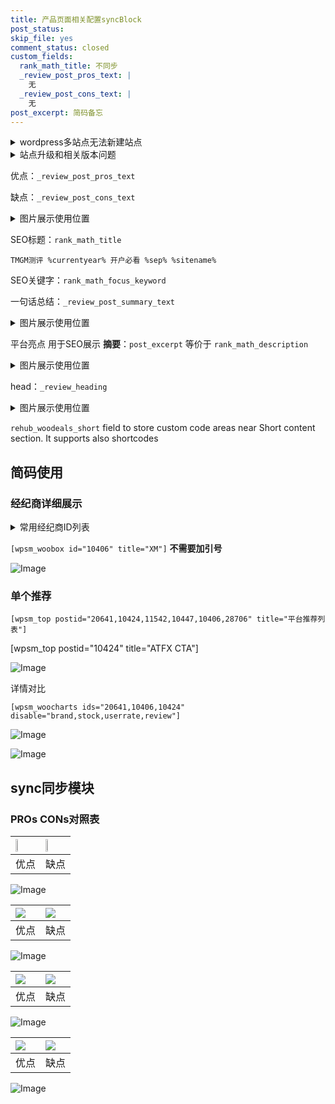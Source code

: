 ```yaml
---
title: 产品页面相关配置syncBlock
post_status: 
skip_file: yes
comment_status: closed
custom_fields:
  rank_math_title: 不同步
  _review_post_pros_text: |
    无
  _review_post_cons_text: |
    无
post_excerpt: 简码备忘
---
```

<details><summary>wordpress多站点无法新建站点</summary>

<li>和报错需要清理cookies一样的原因</li>
<li>wp-config.php里面<code>define( 'SUBDOMAIN_INSTALL', false );//子域名安装</code></li>
<li>新建子站点是用<code>define( 'SUBDOMAIN_INSTALL', true);//子域名安装</code> 完成以后，改成<code>false</code></li>
</details>

<details><summary>站点升级和相关版本问题</summary>

<p>wordpress：5.9.9
woocommerce：7.5.1
出现问题的地方：主题选项里面>><strong>Product layout >>compact style</strong></p>
<p>如何出现没有用过的字段 导致无法保存。先导出配置 然后进行修改，后面再次恢复即可。</p>
<p>出现部分字段无法显示时，需要返回默认布局后，对产品进行保存就好了。</p>
<p></p>
</details>

优点：`_review_post_pros_text`

缺点：`_review_post_cons_text`

<details><summary>图片展示使用位置</summary>

<img src="https://prod-files-secure.s3.us-west-2.amazonaws.com/39ed1227-6d7d-4570-be36-9ccd4a2c4241/f51d3d83-55d4-4bdf-9604-f37ec77ab556/Untitled.png?X-Amz-Algorithm=AWS4-HMAC-SHA256&X-Amz-Content-Sha256=UNSIGNED-PAYLOAD&X-Amz-Credential=ASIAZI2LB466YJ2CYDYG%2F20250206%2Fus-west-2%2Fs3%2Faws4_request&X-Amz-Date=20250206T165525Z&X-Amz-Expires=3600&X-Amz-Security-Token=IQoJb3JpZ2luX2VjEEcaCXVzLXdlc3QtMiJHMEUCIG%2FO0b5OGN7J%2FIlHEreUbwpcwipbZCznm29stPXuf88oAiEAhhGpiQx1IDzXHhLmguKFl4C7apvvgZVUlMK1tq%2FK2Vwq%2FwMIYBAAGgw2Mzc0MjMxODM4MDUiDCRcgmbWhXdVnsu3wSrcA9OrLWiTdq%2Baxk%2BUVNo%2FFIXM5KxYj7bjb2P8fdi2AJBR0iF6PtXYOtZL5Syk0Gv8cF1pffS0HlCa9FOq4wQ%2BMeQDZYSOp7LnRIANawhSCsI%2BDeKCBT6d4Of5VGr9kHEgKO7r6HQAqS%2FhizSSS5cdUrKEZkRghoqp4W1rpOXys3h43gBDnxDz%2BhX%2B0PI89THQ1vCoMhp1d%2Fw3LFIDvnr%2BBPsxdvq9HrYdBXp01%2FvliQ2Iuqbo9r31rpX6UEhdVhLdYKxZ5oMbS%2FueCuwgRmZQu2dWBKDQO6E7AhHKz8KPREol5xfhoGBDUAcW5ZTUWdi%2B8cBuPwrkzR0JOSe3jePBwTdvFrX4zztHeqPOq0UK3GRnCunG4EfFpbQ0dDoPmuSbPp%2BwFUbjFaiacDM34StMTle0TKXs7GnfkxjODkjtelC9GKbmBfwaUoVQAoOoPvyMDy0UHDb%2BKwx3ToPuiC5VQfPhI4jsGpc9BTY7cnwjhryRhQbGoOYqPa%2Bujqdrddnd4vaBAejVc4aprWneYezs9eQTWF7zGQ03jiaO5oYQ90qpx9A4wjsuWabPFaBVZujuI2AaswPBIcZ1JuTLASQZvCr0Eq6Zg%2B5gDRm0hqnjZr%2B2lucB2maZa2j%2F%2BeBCMPCbk70GOqUBvuY10UkcH3LwFRw%2B3L700aXoKMS4skIHTZezDAC4C2QLATYXqzPJqZgPWVn9WvLN99oTndWu18VblrxCJhG7Z2mPwOhM1OFNLIC7iT%2Fxi%2FCr8wA0NJIQSvR3QaPXx2YBK8lWikxJBkkfFThaF%2BCfbJA1cM%2BWTTepQ8At9fZWI8gJSCFIns4F6mOsSUvsXuKmABf6mvcuj3a6uleCtce5L0HBRgj6&X-Amz-Signature=66c6fa9482467694d8aeea22eb1db6652699e0077310b2634eef403a78764abd&X-Amz-SignedHeaders=host&x-id=GetObject" alt="Image">
</details>

SEO标题：`rank_math_title`

`TMGM测评 %currentyear% 开户必看 %sep% %sitename%`

SEO关键字：`rank_math_focus_keyword`

一句话总结：`_review_post_summary_text`

<details><summary>图片展示使用位置</summary>

<img src="https://prod-files-secure.s3.us-west-2.amazonaws.com/39ed1227-6d7d-4570-be36-9ccd4a2c4241/4b96a922-296c-4f4e-8630-d1c870cbce01/Untitled.png?X-Amz-Algorithm=AWS4-HMAC-SHA256&X-Amz-Content-Sha256=UNSIGNED-PAYLOAD&X-Amz-Credential=ASIAZI2LB4667M6HRSCY%2F20250206%2Fus-west-2%2Fs3%2Faws4_request&X-Amz-Date=20250206T165526Z&X-Amz-Expires=3600&X-Amz-Security-Token=IQoJb3JpZ2luX2VjEEkaCXVzLXdlc3QtMiJIMEYCIQCNJZ1cspQbxE%2Fke1vj6rlCjTEabFwzGctjMDccH1HjswIhAOl4QjuImhftG4EjWCBgF7hrgNMRURv2LfWkdsQ0s%2B66Kv8DCGIQABoMNjM3NDIzMTgzODA1IgwRn5PN1bqyRbZD3BYq3APUnG2tRVbYbTNsdgChg%2FLjaDuD42oiL14YXVH7TK57qMMdFUCAsTMRFL1%2FlKKsFK4qzdVS5%2F1vZyRWc%2Br2tZK%2BEqTDUqQdh1eDx2asGsXr4zF5FRd%2FH11B9evEHGCrzOMcVBM3YNemO2xExn5M4m3FBzeUgjU1weG9aGjdgzX6oA6jVNr2vsGzXOnTGj599iv3QClfsKAzKqlM28N4ZMk0NzqxcjtCZo3nTAaBLgtUN9ayFaUDxYHLfP451s4tucfg9bNWFV6FCc%2FHr7Nvz3uPUMU4oU%2FpBVHF2BqrilvjMjbdgqH4ft%2Blq%2BISTD4taL2AQrjeoqWQRvrARRpUagDaI%2B3J9O1MwaN93pPSXQmfhwzowA67eIFYwlFx8ECBSF9Ts7REyg9Sa4%2BJpC0KehL%2FCs6MZQI2KbLVST3rY5SMsWvbR%2BLBAlPDfqBgRcVU05B5VEoI%2BfhCtyM%2FzSRM9LpsIKlQf5kC3F0VZ%2FiNAFtq0IAbzba%2FXRl0ZZcnlj0t5WkdFEaoKkfc8VAc2BTmB3WnhtHe1WgF5zqjGHJVr%2FypXfZKA2M%2FR9T92M8zpXBIvVbOUlk6x0Eg9JMrmAWm2pfV7FHczOS8ETMs41iXITMBjAwbwf1wa22hALFKMjCe0ZO9BjqkAVh1uBRFQjehP0A0jBXXeZwrH06XUxQl5Uj5SJfWUiH8ZymQI%2FDe6QgAsOxFjbu%2FUwDzE2ohZoLPklIXd1ZgADe53kS%2F%2BpLccMg0nkt9uwPGWDVOKbAkTw20DYwcsGqNksG0mHQ3TIfntw5ebWXHYMPBm1Wm43aKsfiS17V8yWd9InO5pHdkdzVAMM34eALN2%2B651sit9ZiQ4FngaH7Rk0HLZaiT&X-Amz-Signature=e31bcfe075f880a1b41c3d303cb9d5d1d3d5602abce43acf1301aafceecc29cc&X-Amz-SignedHeaders=host&x-id=GetObject" alt="Image">
</details>

平台亮点 用于SEO展示 **摘要**：`post_excerpt`  等价于 `rank_math_description`

<details><summary>图片展示使用位置</summary>

<img src="https://prod-files-secure.s3.us-west-2.amazonaws.com/39ed1227-6d7d-4570-be36-9ccd4a2c4241/1ee11f63-b60a-4dfe-a7a7-d58ff23b5d88/Untitled.png?X-Amz-Algorithm=AWS4-HMAC-SHA256&X-Amz-Content-Sha256=UNSIGNED-PAYLOAD&X-Amz-Credential=ASIAZI2LB466Y7LG7J3R%2F20250206%2Fus-west-2%2Fs3%2Faws4_request&X-Amz-Date=20250206T165526Z&X-Amz-Expires=3600&X-Amz-Security-Token=IQoJb3JpZ2luX2VjEEkaCXVzLXdlc3QtMiJIMEYCIQD7F6%2B%2Bbp67IT1ShJvFJBEQ7ot2B8ehSa6kzI%2F66lMuzQIhAMa5xvb3fRLq37zCCnOz4e6OVscpB0S58NuZPRzUSVsjKv8DCGIQABoMNjM3NDIzMTgzODA1Igwlc9F6DJCFespmoowq3AMH%2BIZ2K5kgJsZwBJmf3GK1lqSKlAq9m%2FOEctekNKtMbXQ4GNqgZZN9B3Qq123Q06qAOBcWNrtmRf%2FbPxdixeBJOdeZ740EFreYZZiXG7n8iFQR1MDkN%2FoPd6YCXEQDEw8eGsY1mEzozJTZ9G9YDstzfjUkfXva2gEjE35FVIIQwZk3%2BZ1rLJJzxbPmm59JY5FRC7T6RkG7Gx6Wb%2FCyFEQutAS28A%2F3TrZAoOZlzf9txWSm384%2By%2FXCKxCAG84VMNg3OAAIalZmLliR6YcPyxDOgsbw7%2BNCstMR9WdJ%2FCdm1kxii5XPXJafMykR%2FRs3Kie0Eu0QEkOfrSYeChrUDtoq9xbkxud467aZFzF5w9b8ehq0oPVh37YfgWLN%2BwFVk0CRt%2FvzgkJuYjNSM4H4UguPaOssUZzo4OVNe2aPvnjieu3XDYDUPV2kjEFkLOXRyMjP3bSjsa1qOKHxDWCNUjusf7bLqAzK%2BsZ2QOvvhBk7c2PKFq0ngk93ZI7a8xBTUTRGjrBohpkskDpxUcjPQOSLNu2GRPW7i9DPoQwXPcQs5dDjIA1yyonXXoT%2BZI0rFuzgSoqsFS5GEOPfWVOD9vRIO%2BjbQQfESp6%2BS8C9wXApDzgZGu0TbyFM1BN7yjDd0ZO9BjqkAULFN5KwMK3CguLJrT0uByRbmd9%2FXLLk14n7eapjhrscb%2F41KtYC%2FnJE7vFwxx6erKRtbBk%2FuInV1RVsys6NH%2F7thiEB4rjwHwY7eTXn1OqyJlG7NHmGOI2UwKLNO1oga2LecV48oA5ZSpOLjSnKi3oJJnP5SlDQZ7Ygj22pFVcoQBbJB5Vq2fS3QPq1zBmQ4Gt7PVr0QhrpCpP%2Bxc4VU0cjFDlK&X-Amz-Signature=7181d692522f6ca0785ad4fe1495d1d673e81a321934a9594e71958617d4777f&X-Amz-SignedHeaders=host&x-id=GetObject" alt="Image">
<img src="https://prod-files-secure.s3.us-west-2.amazonaws.com/39ed1227-6d7d-4570-be36-9ccd4a2c4241/ad4118b5-78d8-4fbe-801e-3b29b5d99c01/Untitled.png?X-Amz-Algorithm=AWS4-HMAC-SHA256&X-Amz-Content-Sha256=UNSIGNED-PAYLOAD&X-Amz-Credential=ASIAZI2LB466Y7LG7J3R%2F20250206%2Fus-west-2%2Fs3%2Faws4_request&X-Amz-Date=20250206T165526Z&X-Amz-Expires=3600&X-Amz-Security-Token=IQoJb3JpZ2luX2VjEEkaCXVzLXdlc3QtMiJIMEYCIQD7F6%2B%2Bbp67IT1ShJvFJBEQ7ot2B8ehSa6kzI%2F66lMuzQIhAMa5xvb3fRLq37zCCnOz4e6OVscpB0S58NuZPRzUSVsjKv8DCGIQABoMNjM3NDIzMTgzODA1Igwlc9F6DJCFespmoowq3AMH%2BIZ2K5kgJsZwBJmf3GK1lqSKlAq9m%2FOEctekNKtMbXQ4GNqgZZN9B3Qq123Q06qAOBcWNrtmRf%2FbPxdixeBJOdeZ740EFreYZZiXG7n8iFQR1MDkN%2FoPd6YCXEQDEw8eGsY1mEzozJTZ9G9YDstzfjUkfXva2gEjE35FVIIQwZk3%2BZ1rLJJzxbPmm59JY5FRC7T6RkG7Gx6Wb%2FCyFEQutAS28A%2F3TrZAoOZlzf9txWSm384%2By%2FXCKxCAG84VMNg3OAAIalZmLliR6YcPyxDOgsbw7%2BNCstMR9WdJ%2FCdm1kxii5XPXJafMykR%2FRs3Kie0Eu0QEkOfrSYeChrUDtoq9xbkxud467aZFzF5w9b8ehq0oPVh37YfgWLN%2BwFVk0CRt%2FvzgkJuYjNSM4H4UguPaOssUZzo4OVNe2aPvnjieu3XDYDUPV2kjEFkLOXRyMjP3bSjsa1qOKHxDWCNUjusf7bLqAzK%2BsZ2QOvvhBk7c2PKFq0ngk93ZI7a8xBTUTRGjrBohpkskDpxUcjPQOSLNu2GRPW7i9DPoQwXPcQs5dDjIA1yyonXXoT%2BZI0rFuzgSoqsFS5GEOPfWVOD9vRIO%2BjbQQfESp6%2BS8C9wXApDzgZGu0TbyFM1BN7yjDd0ZO9BjqkAULFN5KwMK3CguLJrT0uByRbmd9%2FXLLk14n7eapjhrscb%2F41KtYC%2FnJE7vFwxx6erKRtbBk%2FuInV1RVsys6NH%2F7thiEB4rjwHwY7eTXn1OqyJlG7NHmGOI2UwKLNO1oga2LecV48oA5ZSpOLjSnKi3oJJnP5SlDQZ7Ygj22pFVcoQBbJB5Vq2fS3QPq1zBmQ4Gt7PVr0QhrpCpP%2Bxc4VU0cjFDlK&X-Amz-Signature=af7bb56f0b2685f42fa6033c5f624b69e655bf72701165336caa829414b4abfc&X-Amz-SignedHeaders=host&x-id=GetObject" alt="Image">
<img src="https://prod-files-secure.s3.us-west-2.amazonaws.com/39ed1227-6d7d-4570-be36-9ccd4a2c4241/a38cf7c9-a79c-4b64-9e94-13589fe0758b/Untitled.png?X-Amz-Algorithm=AWS4-HMAC-SHA256&X-Amz-Content-Sha256=UNSIGNED-PAYLOAD&X-Amz-Credential=ASIAZI2LB466Y7LG7J3R%2F20250206%2Fus-west-2%2Fs3%2Faws4_request&X-Amz-Date=20250206T165526Z&X-Amz-Expires=3600&X-Amz-Security-Token=IQoJb3JpZ2luX2VjEEkaCXVzLXdlc3QtMiJIMEYCIQD7F6%2B%2Bbp67IT1ShJvFJBEQ7ot2B8ehSa6kzI%2F66lMuzQIhAMa5xvb3fRLq37zCCnOz4e6OVscpB0S58NuZPRzUSVsjKv8DCGIQABoMNjM3NDIzMTgzODA1Igwlc9F6DJCFespmoowq3AMH%2BIZ2K5kgJsZwBJmf3GK1lqSKlAq9m%2FOEctekNKtMbXQ4GNqgZZN9B3Qq123Q06qAOBcWNrtmRf%2FbPxdixeBJOdeZ740EFreYZZiXG7n8iFQR1MDkN%2FoPd6YCXEQDEw8eGsY1mEzozJTZ9G9YDstzfjUkfXva2gEjE35FVIIQwZk3%2BZ1rLJJzxbPmm59JY5FRC7T6RkG7Gx6Wb%2FCyFEQutAS28A%2F3TrZAoOZlzf9txWSm384%2By%2FXCKxCAG84VMNg3OAAIalZmLliR6YcPyxDOgsbw7%2BNCstMR9WdJ%2FCdm1kxii5XPXJafMykR%2FRs3Kie0Eu0QEkOfrSYeChrUDtoq9xbkxud467aZFzF5w9b8ehq0oPVh37YfgWLN%2BwFVk0CRt%2FvzgkJuYjNSM4H4UguPaOssUZzo4OVNe2aPvnjieu3XDYDUPV2kjEFkLOXRyMjP3bSjsa1qOKHxDWCNUjusf7bLqAzK%2BsZ2QOvvhBk7c2PKFq0ngk93ZI7a8xBTUTRGjrBohpkskDpxUcjPQOSLNu2GRPW7i9DPoQwXPcQs5dDjIA1yyonXXoT%2BZI0rFuzgSoqsFS5GEOPfWVOD9vRIO%2BjbQQfESp6%2BS8C9wXApDzgZGu0TbyFM1BN7yjDd0ZO9BjqkAULFN5KwMK3CguLJrT0uByRbmd9%2FXLLk14n7eapjhrscb%2F41KtYC%2FnJE7vFwxx6erKRtbBk%2FuInV1RVsys6NH%2F7thiEB4rjwHwY7eTXn1OqyJlG7NHmGOI2UwKLNO1oga2LecV48oA5ZSpOLjSnKi3oJJnP5SlDQZ7Ygj22pFVcoQBbJB5Vq2fS3QPq1zBmQ4Gt7PVr0QhrpCpP%2Bxc4VU0cjFDlK&X-Amz-Signature=c388473d13e506a6098e7de12b38075f504a5bfb400b41eecdca94a470e868cb&X-Amz-SignedHeaders=host&x-id=GetObject" alt="Image">
<img src="https://prod-files-secure.s3.us-west-2.amazonaws.com/39ed1227-6d7d-4570-be36-9ccd4a2c4241/7da6fc1e-d2ac-42ae-8c75-cb5749aa18f6/Untitled.png?X-Amz-Algorithm=AWS4-HMAC-SHA256&X-Amz-Content-Sha256=UNSIGNED-PAYLOAD&X-Amz-Credential=ASIAZI2LB466Y7LG7J3R%2F20250206%2Fus-west-2%2Fs3%2Faws4_request&X-Amz-Date=20250206T165526Z&X-Amz-Expires=3600&X-Amz-Security-Token=IQoJb3JpZ2luX2VjEEkaCXVzLXdlc3QtMiJIMEYCIQD7F6%2B%2Bbp67IT1ShJvFJBEQ7ot2B8ehSa6kzI%2F66lMuzQIhAMa5xvb3fRLq37zCCnOz4e6OVscpB0S58NuZPRzUSVsjKv8DCGIQABoMNjM3NDIzMTgzODA1Igwlc9F6DJCFespmoowq3AMH%2BIZ2K5kgJsZwBJmf3GK1lqSKlAq9m%2FOEctekNKtMbXQ4GNqgZZN9B3Qq123Q06qAOBcWNrtmRf%2FbPxdixeBJOdeZ740EFreYZZiXG7n8iFQR1MDkN%2FoPd6YCXEQDEw8eGsY1mEzozJTZ9G9YDstzfjUkfXva2gEjE35FVIIQwZk3%2BZ1rLJJzxbPmm59JY5FRC7T6RkG7Gx6Wb%2FCyFEQutAS28A%2F3TrZAoOZlzf9txWSm384%2By%2FXCKxCAG84VMNg3OAAIalZmLliR6YcPyxDOgsbw7%2BNCstMR9WdJ%2FCdm1kxii5XPXJafMykR%2FRs3Kie0Eu0QEkOfrSYeChrUDtoq9xbkxud467aZFzF5w9b8ehq0oPVh37YfgWLN%2BwFVk0CRt%2FvzgkJuYjNSM4H4UguPaOssUZzo4OVNe2aPvnjieu3XDYDUPV2kjEFkLOXRyMjP3bSjsa1qOKHxDWCNUjusf7bLqAzK%2BsZ2QOvvhBk7c2PKFq0ngk93ZI7a8xBTUTRGjrBohpkskDpxUcjPQOSLNu2GRPW7i9DPoQwXPcQs5dDjIA1yyonXXoT%2BZI0rFuzgSoqsFS5GEOPfWVOD9vRIO%2BjbQQfESp6%2BS8C9wXApDzgZGu0TbyFM1BN7yjDd0ZO9BjqkAULFN5KwMK3CguLJrT0uByRbmd9%2FXLLk14n7eapjhrscb%2F41KtYC%2FnJE7vFwxx6erKRtbBk%2FuInV1RVsys6NH%2F7thiEB4rjwHwY7eTXn1OqyJlG7NHmGOI2UwKLNO1oga2LecV48oA5ZSpOLjSnKi3oJJnP5SlDQZ7Ygj22pFVcoQBbJB5Vq2fS3QPq1zBmQ4Gt7PVr0QhrpCpP%2Bxc4VU0cjFDlK&X-Amz-Signature=f366066f7a078994499ba6f0440bb8242396906ae29a84a6acf63899238dc936&X-Amz-SignedHeaders=host&x-id=GetObject" alt="Image">
<img src="https://prod-files-secure.s3.us-west-2.amazonaws.com/39ed1227-6d7d-4570-be36-9ccd4a2c4241/7e97f40a-eaee-47f5-b2f9-475f96808fa7/Untitled.png?X-Amz-Algorithm=AWS4-HMAC-SHA256&X-Amz-Content-Sha256=UNSIGNED-PAYLOAD&X-Amz-Credential=ASIAZI2LB466Y7LG7J3R%2F20250206%2Fus-west-2%2Fs3%2Faws4_request&X-Amz-Date=20250206T165526Z&X-Amz-Expires=3600&X-Amz-Security-Token=IQoJb3JpZ2luX2VjEEkaCXVzLXdlc3QtMiJIMEYCIQD7F6%2B%2Bbp67IT1ShJvFJBEQ7ot2B8ehSa6kzI%2F66lMuzQIhAMa5xvb3fRLq37zCCnOz4e6OVscpB0S58NuZPRzUSVsjKv8DCGIQABoMNjM3NDIzMTgzODA1Igwlc9F6DJCFespmoowq3AMH%2BIZ2K5kgJsZwBJmf3GK1lqSKlAq9m%2FOEctekNKtMbXQ4GNqgZZN9B3Qq123Q06qAOBcWNrtmRf%2FbPxdixeBJOdeZ740EFreYZZiXG7n8iFQR1MDkN%2FoPd6YCXEQDEw8eGsY1mEzozJTZ9G9YDstzfjUkfXva2gEjE35FVIIQwZk3%2BZ1rLJJzxbPmm59JY5FRC7T6RkG7Gx6Wb%2FCyFEQutAS28A%2F3TrZAoOZlzf9txWSm384%2By%2FXCKxCAG84VMNg3OAAIalZmLliR6YcPyxDOgsbw7%2BNCstMR9WdJ%2FCdm1kxii5XPXJafMykR%2FRs3Kie0Eu0QEkOfrSYeChrUDtoq9xbkxud467aZFzF5w9b8ehq0oPVh37YfgWLN%2BwFVk0CRt%2FvzgkJuYjNSM4H4UguPaOssUZzo4OVNe2aPvnjieu3XDYDUPV2kjEFkLOXRyMjP3bSjsa1qOKHxDWCNUjusf7bLqAzK%2BsZ2QOvvhBk7c2PKFq0ngk93ZI7a8xBTUTRGjrBohpkskDpxUcjPQOSLNu2GRPW7i9DPoQwXPcQs5dDjIA1yyonXXoT%2BZI0rFuzgSoqsFS5GEOPfWVOD9vRIO%2BjbQQfESp6%2BS8C9wXApDzgZGu0TbyFM1BN7yjDd0ZO9BjqkAULFN5KwMK3CguLJrT0uByRbmd9%2FXLLk14n7eapjhrscb%2F41KtYC%2FnJE7vFwxx6erKRtbBk%2FuInV1RVsys6NH%2F7thiEB4rjwHwY7eTXn1OqyJlG7NHmGOI2UwKLNO1oga2LecV48oA5ZSpOLjSnKi3oJJnP5SlDQZ7Ygj22pFVcoQBbJB5Vq2fS3QPq1zBmQ4Gt7PVr0QhrpCpP%2Bxc4VU0cjFDlK&X-Amz-Signature=0c63a5cc8567291630bd406322e5567c45e4f93abd0de994d428d3f257c2b43a&X-Amz-SignedHeaders=host&x-id=GetObject" alt="Image">
</details>

head：`_review_heading`

<details><summary>图片展示使用位置</summary>

<img src="https://prod-files-secure.s3.us-west-2.amazonaws.com/39ed1227-6d7d-4570-be36-9ccd4a2c4241/3a4650ad-9887-415c-889a-edd51fa54f27/Untitled.png?X-Amz-Algorithm=AWS4-HMAC-SHA256&X-Amz-Content-Sha256=UNSIGNED-PAYLOAD&X-Amz-Credential=ASIAZI2LB466VWF6QKBV%2F20250206%2Fus-west-2%2Fs3%2Faws4_request&X-Amz-Date=20250206T165527Z&X-Amz-Expires=3600&X-Amz-Security-Token=IQoJb3JpZ2luX2VjEEkaCXVzLXdlc3QtMiJIMEYCIQDbHXIakZEOAtY94qIX8Juk6SC4qiOyl5JLbHTtBL%2BDHAIhAJ77BM8p4iCwF9iwOXF5hn%2B3JM5Gl0XGXjmEAOb9%2FURDKv8DCGIQABoMNjM3NDIzMTgzODA1IgzqAnBjyGtftDeOOBkq3ANY38kZ0HKExNX4FL6gPDMfSTWsXib%2FBxOu7JOmvEigGTY7rlA4GSVrcDgipbRrOs8nCqgP%2B8DNXC5Tvsx6Q04m8xskd0DSKubep24Gjm3m3DaWRnPRh9TAqp1Z04IySpnuveSd6aj8ld3wDUapEuTghgqI58MVLf7NKJffWUqMqnPy1kpYTQY1kjwQmXUvlh4LPF1VAWTBdIunxvMJ63Q0ORPuFPewAqbfDhScKP8Rc28wNLnu%2BUpq5%2B3D6ckyvRbOjpWRVbh8E3a6oaqhO5ZjjInSceA6BVYj%2FlbIEn4cPY3XQRgfcCGWifKBspWwTpDlpFSWAXREsv2Q7iTUt%2Fdx6QnCwgu0MQ9zL7LFy8nGxVyC6jRx4gNuRKT31GqmGCYgLPqB9tqDqvDjvo3nmoLOJqqC8QgkFcaW9VoUVKxuhQcZx417xGllja2US%2B2f6bIgDaWGgP5zG2lECluBp3FZPs3isvRLPX0mq11QyWs%2Bp8W%2FukJKovcG4DuJRmtgInYNsfQKqlKBae5xEzvgqWYgKSJE90JodaorZYH%2BuBgwE6%2BA838rts9LBijbSPIc193%2FLixH%2FgqIOR9KIUm7pfvFZZ3sxHsHGCoz%2BJLYCFVxZpkzFJuTZKiYeeYu4zDW0ZO9BjqkATdSKbGmpJkqV%2B9aFhWzZ5vzedjVRLAsfArgn4OVS9dRhzDPRnL742F3TEx5kOIsaqQ4kBnYOVPZBD0AaGpmEEM%2B3OiaXuFjZ3IeohrA3iMlhAgKWvCRRkjAeZ%2B9yv%2BNstqleESQ950wo%2FPvqmBSZyA%2F6Y0Z%2FcH0Itw%2BD1tceKF41l4IX6T8qKhqn127m5QsRFKgQ8InophdK%2BQoFj0tlVYyHKcw&X-Amz-Signature=66dcf9c24a0b718add9eafa5b913bed97f60f965071d497e114da100f402ab54&X-Amz-SignedHeaders=host&x-id=GetObject" alt="Image">
</details>

`rehub_woodeals_short`	field to store custom code areas near Short content section. It supports also shortcodes



## 简码使用

### 经纪商详细展示

<details><summary>常用经纪商ID列表</summary>

<pre><code class="php">嘉盛 ===> 20641  [wpsm_woobox id="20641" title="嘉盛"]
易信easymarkets ===> 11542  [wpsm_woobox id="11542" title="易信easymarkets"]
ATFX外汇 ===> 10424  [wpsm_woobox id="10424" title="ATFX"]
XM ===> 10406  [wpsm_woobox id="10406" title="XM"]
TMGM ===> 29622  [wpsm_woobox id="29622" title="TMGM"]
HYCM ===> 10447  [wpsm_woobox id="10447" title="HYCM"]
fpmarkets澳福外汇 ===> 20639  [wpsm_woobox id="20639" title="fpmarkets澳福外汇"]</code></pre>
</details>

`[wpsm_woobox id="10406" title="XM"]` **不需要加引号**

![Image](https://prod-files-secure.s3.us-west-2.amazonaws.com/39ed1227-6d7d-4570-be36-9ccd4a2c4241/4f898f9d-0fa7-4e43-acd3-ac6bc7be575a/Untitled.png?X-Amz-Algorithm=AWS4-HMAC-SHA256&X-Amz-Content-Sha256=UNSIGNED-PAYLOAD&X-Amz-Credential=ASIAZI2LB466TLTPBAAS%2F20250206%2Fus-west-2%2Fs3%2Faws4_request&X-Amz-Date=20250206T165523Z&X-Amz-Expires=3600&X-Amz-Security-Token=IQoJb3JpZ2luX2VjEEcaCXVzLXdlc3QtMiJHMEUCIFfLqfN3lCCdoiitvmXpTH8xaPgIlhC17v5FSeJIdRyrAiEA%2BfWm5wKx7Xu6OUbptu3UmJpPyn83iKplkNFYarqgYUAq%2FwMIYBAAGgw2Mzc0MjMxODM4MDUiDBlVNnq8tsoIIwt%2FYSrcA%2F3RlOuHULh3WZFFmv9tVKzt2a9QMYFuAyRcy3Zv6N1qDb2qY07%2B1DNhGzl0EZmDQkDWr9fSt7bBimjUmgs6qQ8Te27%2Bj6sAAnMnfeoA%2Bl733G7eF%2BTII83k4wUbDdXgLCwVC7ksrrdim0SawX%2F9dOP1cKH5ZVa9EbY8Kxp%2FfK6lvCk%2Fwt%2Fv3ohw3awCoYvM5UHYkQzTO1GYKn8%2B0wG7UMta0y3IxY8%2F%2B%2FSF4Lm5rHZRsvVHgeMeOdDDrWJZFvy6cP7zIvD%2FI8PSL8k93yVHk62jy3uEbntB8R17UulI6vW0DpVJ4B6kNTtyQ0koPaEVIjWkhoFlH7NpwVmqvINdyYszVMh2DVvaM2Sz2Plc39RaAu79eddI%2Bx6ytGRe9BZMUVTNhGz2wlUJEB88eCXCVklRH%2B9%2FqVIt9pBO9j5sRj1ihLw%2FtlrnJM5c65OivHFirYMMi%2BjkcuZZs9Dv%2BaP1oT1rNEjDRKyhuDzXFLXUTjNonlUduQlG6jMlpyixYhhK8G7oethBHcahQ77Ypjk4C%2B8LSGHKZS97rKGPyHLvdZTiAqVKs3YUg2K68yDXHuvbfBHBx2BGLMDQUPJqKLiNLrxwPWZNVrTC%2Ba629Wr4R92Iyr7rRawFX3M0b4nVMKGck70GOqUBPesRELt5ZTlPpFoDhIQ9bVI8ZnVIIqqZblJ%2F5os1TWH%2FstTiSamiHrL3OZv4Z0zEcFqviYNhzC6gY27A%2B%2BkJugvBnPOYAbBnRYa5DtgZb7DwgTO1X92bHHKV4%2FFgKfUgagMiucf6I6G9Tq7ZArohnLaf2Aww8oHiwwnz%2FHh5UegQTuaYyv%2BCrqq%2B4Drb7pO4rYUYwrCw9c6XZHCe4s5bznlA0Lnh&X-Amz-Signature=383e0e23f4a87ff91540a401723122edad761e27268aaf0318c0f7d4f2aedc9b&X-Amz-SignedHeaders=host&x-id=GetObject)

### 单个推荐
`[wpsm_top postid="20641,10424,11542,10447,10406,28706" title="平台推荐列表"]`

[wpsm_top postid="10424" title="ATFX CTA"]

![Image](https://prod-files-secure.s3.us-west-2.amazonaws.com/39ed1227-6d7d-4570-be36-9ccd4a2c4241/5ac620dc-51a8-48b6-b55d-91f47299193c/Untitled.png?X-Amz-Algorithm=AWS4-HMAC-SHA256&X-Amz-Content-Sha256=UNSIGNED-PAYLOAD&X-Amz-Credential=ASIAZI2LB466TLTPBAAS%2F20250206%2Fus-west-2%2Fs3%2Faws4_request&X-Amz-Date=20250206T165523Z&X-Amz-Expires=3600&X-Amz-Security-Token=IQoJb3JpZ2luX2VjEEcaCXVzLXdlc3QtMiJHMEUCIFfLqfN3lCCdoiitvmXpTH8xaPgIlhC17v5FSeJIdRyrAiEA%2BfWm5wKx7Xu6OUbptu3UmJpPyn83iKplkNFYarqgYUAq%2FwMIYBAAGgw2Mzc0MjMxODM4MDUiDBlVNnq8tsoIIwt%2FYSrcA%2F3RlOuHULh3WZFFmv9tVKzt2a9QMYFuAyRcy3Zv6N1qDb2qY07%2B1DNhGzl0EZmDQkDWr9fSt7bBimjUmgs6qQ8Te27%2Bj6sAAnMnfeoA%2Bl733G7eF%2BTII83k4wUbDdXgLCwVC7ksrrdim0SawX%2F9dOP1cKH5ZVa9EbY8Kxp%2FfK6lvCk%2Fwt%2Fv3ohw3awCoYvM5UHYkQzTO1GYKn8%2B0wG7UMta0y3IxY8%2F%2B%2FSF4Lm5rHZRsvVHgeMeOdDDrWJZFvy6cP7zIvD%2FI8PSL8k93yVHk62jy3uEbntB8R17UulI6vW0DpVJ4B6kNTtyQ0koPaEVIjWkhoFlH7NpwVmqvINdyYszVMh2DVvaM2Sz2Plc39RaAu79eddI%2Bx6ytGRe9BZMUVTNhGz2wlUJEB88eCXCVklRH%2B9%2FqVIt9pBO9j5sRj1ihLw%2FtlrnJM5c65OivHFirYMMi%2BjkcuZZs9Dv%2BaP1oT1rNEjDRKyhuDzXFLXUTjNonlUduQlG6jMlpyixYhhK8G7oethBHcahQ77Ypjk4C%2B8LSGHKZS97rKGPyHLvdZTiAqVKs3YUg2K68yDXHuvbfBHBx2BGLMDQUPJqKLiNLrxwPWZNVrTC%2Ba629Wr4R92Iyr7rRawFX3M0b4nVMKGck70GOqUBPesRELt5ZTlPpFoDhIQ9bVI8ZnVIIqqZblJ%2F5os1TWH%2FstTiSamiHrL3OZv4Z0zEcFqviYNhzC6gY27A%2B%2BkJugvBnPOYAbBnRYa5DtgZb7DwgTO1X92bHHKV4%2FFgKfUgagMiucf6I6G9Tq7ZArohnLaf2Aww8oHiwwnz%2FHh5UegQTuaYyv%2BCrqq%2B4Drb7pO4rYUYwrCw9c6XZHCe4s5bznlA0Lnh&X-Amz-Signature=0977a8fc4094c26a37975792b81591ded4b2dcbec82b45a4545e16eb32ddc42f&X-Amz-SignedHeaders=host&x-id=GetObject)

详情对比

`[wpsm_woocharts ids="20641,10406,10424" disable="brand,stock,userrate,review"]`

![Image](https://prod-files-secure.s3.us-west-2.amazonaws.com/39ed1227-6d7d-4570-be36-9ccd4a2c4241/bf3ba45f-b9f3-4295-8aef-b4a495fd25f4/Untitled.png?X-Amz-Algorithm=AWS4-HMAC-SHA256&X-Amz-Content-Sha256=UNSIGNED-PAYLOAD&X-Amz-Credential=ASIAZI2LB466TLTPBAAS%2F20250206%2Fus-west-2%2Fs3%2Faws4_request&X-Amz-Date=20250206T165523Z&X-Amz-Expires=3600&X-Amz-Security-Token=IQoJb3JpZ2luX2VjEEcaCXVzLXdlc3QtMiJHMEUCIFfLqfN3lCCdoiitvmXpTH8xaPgIlhC17v5FSeJIdRyrAiEA%2BfWm5wKx7Xu6OUbptu3UmJpPyn83iKplkNFYarqgYUAq%2FwMIYBAAGgw2Mzc0MjMxODM4MDUiDBlVNnq8tsoIIwt%2FYSrcA%2F3RlOuHULh3WZFFmv9tVKzt2a9QMYFuAyRcy3Zv6N1qDb2qY07%2B1DNhGzl0EZmDQkDWr9fSt7bBimjUmgs6qQ8Te27%2Bj6sAAnMnfeoA%2Bl733G7eF%2BTII83k4wUbDdXgLCwVC7ksrrdim0SawX%2F9dOP1cKH5ZVa9EbY8Kxp%2FfK6lvCk%2Fwt%2Fv3ohw3awCoYvM5UHYkQzTO1GYKn8%2B0wG7UMta0y3IxY8%2F%2B%2FSF4Lm5rHZRsvVHgeMeOdDDrWJZFvy6cP7zIvD%2FI8PSL8k93yVHk62jy3uEbntB8R17UulI6vW0DpVJ4B6kNTtyQ0koPaEVIjWkhoFlH7NpwVmqvINdyYszVMh2DVvaM2Sz2Plc39RaAu79eddI%2Bx6ytGRe9BZMUVTNhGz2wlUJEB88eCXCVklRH%2B9%2FqVIt9pBO9j5sRj1ihLw%2FtlrnJM5c65OivHFirYMMi%2BjkcuZZs9Dv%2BaP1oT1rNEjDRKyhuDzXFLXUTjNonlUduQlG6jMlpyixYhhK8G7oethBHcahQ77Ypjk4C%2B8LSGHKZS97rKGPyHLvdZTiAqVKs3YUg2K68yDXHuvbfBHBx2BGLMDQUPJqKLiNLrxwPWZNVrTC%2Ba629Wr4R92Iyr7rRawFX3M0b4nVMKGck70GOqUBPesRELt5ZTlPpFoDhIQ9bVI8ZnVIIqqZblJ%2F5os1TWH%2FstTiSamiHrL3OZv4Z0zEcFqviYNhzC6gY27A%2B%2BkJugvBnPOYAbBnRYa5DtgZb7DwgTO1X92bHHKV4%2FFgKfUgagMiucf6I6G9Tq7ZArohnLaf2Aww8oHiwwnz%2FHh5UegQTuaYyv%2BCrqq%2B4Drb7pO4rYUYwrCw9c6XZHCe4s5bznlA0Lnh&X-Amz-Signature=fc0649f9c3c82af8a9da3c7f6fa221a2cf35858ba8bf962a78e2401ba6def0d2&X-Amz-SignedHeaders=host&x-id=GetObject)

![Image](https://prod-files-secure.s3.us-west-2.amazonaws.com/39ed1227-6d7d-4570-be36-9ccd4a2c4241/30bc56ef-f383-4b48-9768-2ebc9e436ec0/Untitled.png?X-Amz-Algorithm=AWS4-HMAC-SHA256&X-Amz-Content-Sha256=UNSIGNED-PAYLOAD&X-Amz-Credential=ASIAZI2LB466TLTPBAAS%2F20250206%2Fus-west-2%2Fs3%2Faws4_request&X-Amz-Date=20250206T165523Z&X-Amz-Expires=3600&X-Amz-Security-Token=IQoJb3JpZ2luX2VjEEcaCXVzLXdlc3QtMiJHMEUCIFfLqfN3lCCdoiitvmXpTH8xaPgIlhC17v5FSeJIdRyrAiEA%2BfWm5wKx7Xu6OUbptu3UmJpPyn83iKplkNFYarqgYUAq%2FwMIYBAAGgw2Mzc0MjMxODM4MDUiDBlVNnq8tsoIIwt%2FYSrcA%2F3RlOuHULh3WZFFmv9tVKzt2a9QMYFuAyRcy3Zv6N1qDb2qY07%2B1DNhGzl0EZmDQkDWr9fSt7bBimjUmgs6qQ8Te27%2Bj6sAAnMnfeoA%2Bl733G7eF%2BTII83k4wUbDdXgLCwVC7ksrrdim0SawX%2F9dOP1cKH5ZVa9EbY8Kxp%2FfK6lvCk%2Fwt%2Fv3ohw3awCoYvM5UHYkQzTO1GYKn8%2B0wG7UMta0y3IxY8%2F%2B%2FSF4Lm5rHZRsvVHgeMeOdDDrWJZFvy6cP7zIvD%2FI8PSL8k93yVHk62jy3uEbntB8R17UulI6vW0DpVJ4B6kNTtyQ0koPaEVIjWkhoFlH7NpwVmqvINdyYszVMh2DVvaM2Sz2Plc39RaAu79eddI%2Bx6ytGRe9BZMUVTNhGz2wlUJEB88eCXCVklRH%2B9%2FqVIt9pBO9j5sRj1ihLw%2FtlrnJM5c65OivHFirYMMi%2BjkcuZZs9Dv%2BaP1oT1rNEjDRKyhuDzXFLXUTjNonlUduQlG6jMlpyixYhhK8G7oethBHcahQ77Ypjk4C%2B8LSGHKZS97rKGPyHLvdZTiAqVKs3YUg2K68yDXHuvbfBHBx2BGLMDQUPJqKLiNLrxwPWZNVrTC%2Ba629Wr4R92Iyr7rRawFX3M0b4nVMKGck70GOqUBPesRELt5ZTlPpFoDhIQ9bVI8ZnVIIqqZblJ%2F5os1TWH%2FstTiSamiHrL3OZv4Z0zEcFqviYNhzC6gY27A%2B%2BkJugvBnPOYAbBnRYa5DtgZb7DwgTO1X92bHHKV4%2FFgKfUgagMiucf6I6G9Tq7ZArohnLaf2Aww8oHiwwnz%2FHh5UegQTuaYyv%2BCrqq%2B4Drb7pO4rYUYwrCw9c6XZHCe4s5bznlA0Lnh&X-Amz-Signature=a7775ee1ef36271cb13c4c131c678759c1dd10cb2ac01733b89d427f62fd4497&X-Amz-SignedHeaders=host&x-id=GetObject)

## sync同步模块

### PROs CONs对照表

| <img src="https://cdn.ifttt.fun/gh/jarlin8/OSS@main/icons/customize/pros.svg" height="auto" width="37.3%"> | <img src="https://cdn.ifttt.fun/gh/jarlin8/OSS@main/icons/customize/cons.svg" height="auto" width="28.8%"> |
| :--- | :--- |
| 优点 | 缺点 |

![Image](https://prod-files-secure.s3.us-west-2.amazonaws.com/39ed1227-6d7d-4570-be36-9ccd4a2c4241/8742b755-dfb5-4004-9a5f-d6e561664bd8/Untitled.png?X-Amz-Algorithm=AWS4-HMAC-SHA256&X-Amz-Content-Sha256=UNSIGNED-PAYLOAD&X-Amz-Credential=ASIAZI2LB466TLTPBAAS%2F20250206%2Fus-west-2%2Fs3%2Faws4_request&X-Amz-Date=20250206T165523Z&X-Amz-Expires=3600&X-Amz-Security-Token=IQoJb3JpZ2luX2VjEEcaCXVzLXdlc3QtMiJHMEUCIFfLqfN3lCCdoiitvmXpTH8xaPgIlhC17v5FSeJIdRyrAiEA%2BfWm5wKx7Xu6OUbptu3UmJpPyn83iKplkNFYarqgYUAq%2FwMIYBAAGgw2Mzc0MjMxODM4MDUiDBlVNnq8tsoIIwt%2FYSrcA%2F3RlOuHULh3WZFFmv9tVKzt2a9QMYFuAyRcy3Zv6N1qDb2qY07%2B1DNhGzl0EZmDQkDWr9fSt7bBimjUmgs6qQ8Te27%2Bj6sAAnMnfeoA%2Bl733G7eF%2BTII83k4wUbDdXgLCwVC7ksrrdim0SawX%2F9dOP1cKH5ZVa9EbY8Kxp%2FfK6lvCk%2Fwt%2Fv3ohw3awCoYvM5UHYkQzTO1GYKn8%2B0wG7UMta0y3IxY8%2F%2B%2FSF4Lm5rHZRsvVHgeMeOdDDrWJZFvy6cP7zIvD%2FI8PSL8k93yVHk62jy3uEbntB8R17UulI6vW0DpVJ4B6kNTtyQ0koPaEVIjWkhoFlH7NpwVmqvINdyYszVMh2DVvaM2Sz2Plc39RaAu79eddI%2Bx6ytGRe9BZMUVTNhGz2wlUJEB88eCXCVklRH%2B9%2FqVIt9pBO9j5sRj1ihLw%2FtlrnJM5c65OivHFirYMMi%2BjkcuZZs9Dv%2BaP1oT1rNEjDRKyhuDzXFLXUTjNonlUduQlG6jMlpyixYhhK8G7oethBHcahQ77Ypjk4C%2B8LSGHKZS97rKGPyHLvdZTiAqVKs3YUg2K68yDXHuvbfBHBx2BGLMDQUPJqKLiNLrxwPWZNVrTC%2Ba629Wr4R92Iyr7rRawFX3M0b4nVMKGck70GOqUBPesRELt5ZTlPpFoDhIQ9bVI8ZnVIIqqZblJ%2F5os1TWH%2FstTiSamiHrL3OZv4Z0zEcFqviYNhzC6gY27A%2B%2BkJugvBnPOYAbBnRYa5DtgZb7DwgTO1X92bHHKV4%2FFgKfUgagMiucf6I6G9Tq7ZArohnLaf2Aww8oHiwwnz%2FHh5UegQTuaYyv%2BCrqq%2B4Drb7pO4rYUYwrCw9c6XZHCe4s5bznlA0Lnh&X-Amz-Signature=cf985e323515f4ac4ae3f717ff5c371b3c738e106af87ffa883241f980d3aaa9&X-Amz-SignedHeaders=host&x-id=GetObject)

| <img src="https://cdn.ifttt.fun/gh/jarlin8/OSS@main/icons/customize/pros1.svg" height="auto"> | <img src="https://cdn.ifttt.fun/gh/jarlin8/OSS@main/icons/customize/cons1.svg" height="auto"> |
| :--- | :--- |
| 优点 | 缺点 |

![Image](https://prod-files-secure.s3.us-west-2.amazonaws.com/39ed1227-6d7d-4570-be36-9ccd4a2c4241/806358f8-c9c4-4e17-bb35-c6c76a5397a5/Untitled.png?X-Amz-Algorithm=AWS4-HMAC-SHA256&X-Amz-Content-Sha256=UNSIGNED-PAYLOAD&X-Amz-Credential=ASIAZI2LB466TLTPBAAS%2F20250206%2Fus-west-2%2Fs3%2Faws4_request&X-Amz-Date=20250206T165523Z&X-Amz-Expires=3600&X-Amz-Security-Token=IQoJb3JpZ2luX2VjEEcaCXVzLXdlc3QtMiJHMEUCIFfLqfN3lCCdoiitvmXpTH8xaPgIlhC17v5FSeJIdRyrAiEA%2BfWm5wKx7Xu6OUbptu3UmJpPyn83iKplkNFYarqgYUAq%2FwMIYBAAGgw2Mzc0MjMxODM4MDUiDBlVNnq8tsoIIwt%2FYSrcA%2F3RlOuHULh3WZFFmv9tVKzt2a9QMYFuAyRcy3Zv6N1qDb2qY07%2B1DNhGzl0EZmDQkDWr9fSt7bBimjUmgs6qQ8Te27%2Bj6sAAnMnfeoA%2Bl733G7eF%2BTII83k4wUbDdXgLCwVC7ksrrdim0SawX%2F9dOP1cKH5ZVa9EbY8Kxp%2FfK6lvCk%2Fwt%2Fv3ohw3awCoYvM5UHYkQzTO1GYKn8%2B0wG7UMta0y3IxY8%2F%2B%2FSF4Lm5rHZRsvVHgeMeOdDDrWJZFvy6cP7zIvD%2FI8PSL8k93yVHk62jy3uEbntB8R17UulI6vW0DpVJ4B6kNTtyQ0koPaEVIjWkhoFlH7NpwVmqvINdyYszVMh2DVvaM2Sz2Plc39RaAu79eddI%2Bx6ytGRe9BZMUVTNhGz2wlUJEB88eCXCVklRH%2B9%2FqVIt9pBO9j5sRj1ihLw%2FtlrnJM5c65OivHFirYMMi%2BjkcuZZs9Dv%2BaP1oT1rNEjDRKyhuDzXFLXUTjNonlUduQlG6jMlpyixYhhK8G7oethBHcahQ77Ypjk4C%2B8LSGHKZS97rKGPyHLvdZTiAqVKs3YUg2K68yDXHuvbfBHBx2BGLMDQUPJqKLiNLrxwPWZNVrTC%2Ba629Wr4R92Iyr7rRawFX3M0b4nVMKGck70GOqUBPesRELt5ZTlPpFoDhIQ9bVI8ZnVIIqqZblJ%2F5os1TWH%2FstTiSamiHrL3OZv4Z0zEcFqviYNhzC6gY27A%2B%2BkJugvBnPOYAbBnRYa5DtgZb7DwgTO1X92bHHKV4%2FFgKfUgagMiucf6I6G9Tq7ZArohnLaf2Aww8oHiwwnz%2FHh5UegQTuaYyv%2BCrqq%2B4Drb7pO4rYUYwrCw9c6XZHCe4s5bznlA0Lnh&X-Amz-Signature=2cb886e8573c32f037148abccb08277683d6ded07b8b6110aa924ae46aeafc06&X-Amz-SignedHeaders=host&x-id=GetObject)

| <img src="https://cdn.ifttt.fun/gh/jarlin8/OSS@main/icons/customize/pros2.svg" height="auto"> | <img src="https://cdn.ifttt.fun/gh/jarlin8/OSS@main/icons/customize/cons2.svg" height="auto"> |
| :--- | :--- |
| 优点 | 缺点 |

![Image](https://prod-files-secure.s3.us-west-2.amazonaws.com/39ed1227-6d7d-4570-be36-9ccd4a2c4241/a9245ec9-70dd-4005-b534-0d54315fc5f3/Untitled.png?X-Amz-Algorithm=AWS4-HMAC-SHA256&X-Amz-Content-Sha256=UNSIGNED-PAYLOAD&X-Amz-Credential=ASIAZI2LB466TLTPBAAS%2F20250206%2Fus-west-2%2Fs3%2Faws4_request&X-Amz-Date=20250206T165523Z&X-Amz-Expires=3600&X-Amz-Security-Token=IQoJb3JpZ2luX2VjEEcaCXVzLXdlc3QtMiJHMEUCIFfLqfN3lCCdoiitvmXpTH8xaPgIlhC17v5FSeJIdRyrAiEA%2BfWm5wKx7Xu6OUbptu3UmJpPyn83iKplkNFYarqgYUAq%2FwMIYBAAGgw2Mzc0MjMxODM4MDUiDBlVNnq8tsoIIwt%2FYSrcA%2F3RlOuHULh3WZFFmv9tVKzt2a9QMYFuAyRcy3Zv6N1qDb2qY07%2B1DNhGzl0EZmDQkDWr9fSt7bBimjUmgs6qQ8Te27%2Bj6sAAnMnfeoA%2Bl733G7eF%2BTII83k4wUbDdXgLCwVC7ksrrdim0SawX%2F9dOP1cKH5ZVa9EbY8Kxp%2FfK6lvCk%2Fwt%2Fv3ohw3awCoYvM5UHYkQzTO1GYKn8%2B0wG7UMta0y3IxY8%2F%2B%2FSF4Lm5rHZRsvVHgeMeOdDDrWJZFvy6cP7zIvD%2FI8PSL8k93yVHk62jy3uEbntB8R17UulI6vW0DpVJ4B6kNTtyQ0koPaEVIjWkhoFlH7NpwVmqvINdyYszVMh2DVvaM2Sz2Plc39RaAu79eddI%2Bx6ytGRe9BZMUVTNhGz2wlUJEB88eCXCVklRH%2B9%2FqVIt9pBO9j5sRj1ihLw%2FtlrnJM5c65OivHFirYMMi%2BjkcuZZs9Dv%2BaP1oT1rNEjDRKyhuDzXFLXUTjNonlUduQlG6jMlpyixYhhK8G7oethBHcahQ77Ypjk4C%2B8LSGHKZS97rKGPyHLvdZTiAqVKs3YUg2K68yDXHuvbfBHBx2BGLMDQUPJqKLiNLrxwPWZNVrTC%2Ba629Wr4R92Iyr7rRawFX3M0b4nVMKGck70GOqUBPesRELt5ZTlPpFoDhIQ9bVI8ZnVIIqqZblJ%2F5os1TWH%2FstTiSamiHrL3OZv4Z0zEcFqviYNhzC6gY27A%2B%2BkJugvBnPOYAbBnRYa5DtgZb7DwgTO1X92bHHKV4%2FFgKfUgagMiucf6I6G9Tq7ZArohnLaf2Aww8oHiwwnz%2FHh5UegQTuaYyv%2BCrqq%2B4Drb7pO4rYUYwrCw9c6XZHCe4s5bznlA0Lnh&X-Amz-Signature=9061b551b3a95c3165b465925c5c7dde3c4445d063cf06261c20cb0b139ea515&X-Amz-SignedHeaders=host&x-id=GetObject)

| <img src="https://cdn.ifttt.fun/gh/jarlin8/OSS@main/icons/customize/pros3.svg" height="auto"> | <img src="https://cdn.ifttt.fun/gh/jarlin8/OSS@main/icons/customize/cons3.svg" height="auto"> |
| :--- | :--- |
| 优点 | 缺点 |

![Image](https://prod-files-secure.s3.us-west-2.amazonaws.com/39ed1227-6d7d-4570-be36-9ccd4a2c4241/e1e580a2-2e5c-4780-9ff4-19c318fc2284/Untitled.png?X-Amz-Algorithm=AWS4-HMAC-SHA256&X-Amz-Content-Sha256=UNSIGNED-PAYLOAD&X-Amz-Credential=ASIAZI2LB466TLTPBAAS%2F20250206%2Fus-west-2%2Fs3%2Faws4_request&X-Amz-Date=20250206T165523Z&X-Amz-Expires=3600&X-Amz-Security-Token=IQoJb3JpZ2luX2VjEEcaCXVzLXdlc3QtMiJHMEUCIFfLqfN3lCCdoiitvmXpTH8xaPgIlhC17v5FSeJIdRyrAiEA%2BfWm5wKx7Xu6OUbptu3UmJpPyn83iKplkNFYarqgYUAq%2FwMIYBAAGgw2Mzc0MjMxODM4MDUiDBlVNnq8tsoIIwt%2FYSrcA%2F3RlOuHULh3WZFFmv9tVKzt2a9QMYFuAyRcy3Zv6N1qDb2qY07%2B1DNhGzl0EZmDQkDWr9fSt7bBimjUmgs6qQ8Te27%2Bj6sAAnMnfeoA%2Bl733G7eF%2BTII83k4wUbDdXgLCwVC7ksrrdim0SawX%2F9dOP1cKH5ZVa9EbY8Kxp%2FfK6lvCk%2Fwt%2Fv3ohw3awCoYvM5UHYkQzTO1GYKn8%2B0wG7UMta0y3IxY8%2F%2B%2FSF4Lm5rHZRsvVHgeMeOdDDrWJZFvy6cP7zIvD%2FI8PSL8k93yVHk62jy3uEbntB8R17UulI6vW0DpVJ4B6kNTtyQ0koPaEVIjWkhoFlH7NpwVmqvINdyYszVMh2DVvaM2Sz2Plc39RaAu79eddI%2Bx6ytGRe9BZMUVTNhGz2wlUJEB88eCXCVklRH%2B9%2FqVIt9pBO9j5sRj1ihLw%2FtlrnJM5c65OivHFirYMMi%2BjkcuZZs9Dv%2BaP1oT1rNEjDRKyhuDzXFLXUTjNonlUduQlG6jMlpyixYhhK8G7oethBHcahQ77Ypjk4C%2B8LSGHKZS97rKGPyHLvdZTiAqVKs3YUg2K68yDXHuvbfBHBx2BGLMDQUPJqKLiNLrxwPWZNVrTC%2Ba629Wr4R92Iyr7rRawFX3M0b4nVMKGck70GOqUBPesRELt5ZTlPpFoDhIQ9bVI8ZnVIIqqZblJ%2F5os1TWH%2FstTiSamiHrL3OZv4Z0zEcFqviYNhzC6gY27A%2B%2BkJugvBnPOYAbBnRYa5DtgZb7DwgTO1X92bHHKV4%2FFgKfUgagMiucf6I6G9Tq7ZArohnLaf2Aww8oHiwwnz%2FHh5UegQTuaYyv%2BCrqq%2B4Drb7pO4rYUYwrCw9c6XZHCe4s5bznlA0Lnh&X-Amz-Signature=aa33f6d4309e6d2a98fc9e08c115cb9b74f2e412c33739e0dd122fe972d2dfd2&X-Amz-SignedHeaders=host&x-id=GetObject)
